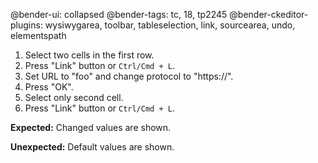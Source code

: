 @bender-ui: collapsed
@bender-tags: tc, 18, tp2245
@bender-ckeditor-plugins: wysiwygarea, toolbar, tableselection, link, sourcearea, undo, elementspath

1. Select two cells in the first row.
2. Press "Link" button or `Ctrl/Cmd + L`.
3. Set URL to "foo" and change protocol to "https://".
4. Press "OK".
5. Select only second cell.
6. Press "Link" button or `Ctrl/Cmd + L`.

**Expected:**
Changed values are shown.

**Unexpected:**
Default values are shown.
